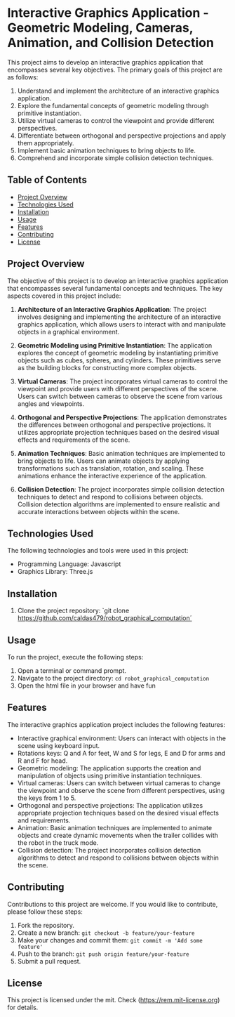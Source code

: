 # Interactive Graphics Application - Geometric Modeling, Cameras, Animation, and Collision Detection

This project aims to develop an interactive graphics application that encompasses several key objectives. The primary goals of this project are as follows:

1. Understand and implement the architecture of an interactive graphics application.
2. Explore the fundamental concepts of geometric modeling through primitive instantiation.
3. Utilize virtual cameras to control the viewpoint and provide different perspectives.
4. Differentiate between orthogonal and perspective projections and apply them appropriately.
5. Implement basic animation techniques to bring objects to life.
6. Comprehend and incorporate simple collision detection techniques.

## Table of Contents

- [Project Overview](#project-overview)
- [Technologies Used](#technologies-used)
- [Installation](#installation)
- [Usage](#usage)
- [Features](#features)
- [Contributing](#contributing)
- [License](#license)

## Project Overview

The objective of this project is to develop an interactive graphics application that encompasses several fundamental concepts and techniques. The key aspects covered in this project include:

1. **Architecture of an Interactive Graphics Application**: The project involves designing and implementing the architecture of an interactive graphics application, which allows users to interact with and manipulate objects in a graphical environment.

2. **Geometric Modeling using Primitive Instantiation**: The application explores the concept of geometric modeling by instantiating primitive objects such as cubes, spheres, and cylinders. These primitives serve as the building blocks for constructing more complex objects.

3. **Virtual Cameras**: The project incorporates virtual cameras to control the viewpoint and provide users with different perspectives of the scene. Users can switch between cameras to observe the scene from various angles and viewpoints.

4. **Orthogonal and Perspective Projections**: The application demonstrates the differences between orthogonal and perspective projections. It utilizes appropriate projection techniques based on the desired visual effects and requirements of the scene.

5. **Animation Techniques**: Basic animation techniques are implemented to bring objects to life. Users can animate objects by applying transformations such as translation, rotation, and scaling. These animations enhance the interactive experience of the application.

6. **Collision Detection**: The project incorporates simple collision detection techniques to detect and respond to collisions between objects. Collision detection algorithms are implemented to ensure realistic and accurate interactions between objects within the scene.

## Technologies Used

The following technologies and tools were used in this project:

- Programming Language: Javascript
- Graphics Library: Three.js

## Installation

1. Clone the project repository: `git clone https://github.com/caldas479/robot_graphical_computation´

## Usage

To run the project, execute the following steps:

1. Open a terminal or command prompt.
2. Navigate to the project directory: `cd robot_graphical_computation`
3. Open the html file in your browser and have fun

## Features

The interactive graphics application project includes the following features:

- Interactive graphical environment: Users can interact with objects in the scene using keyboard input.
- Rotations keys: Q and A for feet, W and S for legs, E and D for arms and R and F for head.
- Geometric modeling: The application supports the creation and manipulation of objects using primitive instantiation techniques.
- Virtual cameras: Users can switch between virtual cameras to change the viewpoint and observe the scene from different perspectives, using the keys from 1 to 5.
- Orthogonal and perspective projections: The application utilizes appropriate projection techniques based on the desired visual effects and requirements.
- Animation: Basic animation techniques are implemented to animate objects and create dynamic movements when the trailer collides with the robot in the truck mode.
- Collision detection: The project incorporates collision detection algorithms to detect and respond to collisions between objects within the scene.

## Contributing

Contributions to this project are welcome. If you would like to contribute, please follow these steps:

1. Fork the repository.
2. Create a new branch: `git checkout -b feature/your-feature`
3. Make your changes and commit them: `git commit -m 'Add some feature'`
4. Push to the branch: `git push origin feature/your-feature`
5. Submit a pull request.

## License

This project is licensed under the mit. Check (https://rem.mit-license.org) for details.
